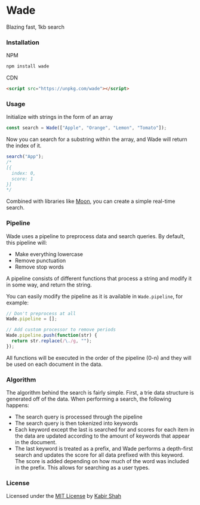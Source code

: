 # Wade

Blazing fast, 1kb search

### Installation

NPM

```sh
npm install wade
```

CDN

```html
<script src="https://unpkg.com/wade"></script>
```

### Usage

Initialize with strings in the form of an array

```js
const search = Wade(["Apple", "Orange", "Lemon", "Tomato"]);
```

Now you can search for a substring within the array, and Wade will return the index of it.

```js
search("App");
/*
[{
  index: 0,
  score: 1
}]
*/
```

Combined with libraries like [Moon](http://moonjs.ga), you can create a simple real-time search.

### Pipeline

Wade uses a pipeline to preprocess data and search queries. By default, this pipeline will:

* Make everything lowercase
* Remove punctuation
* Remove stop words

A pipeline consists of different functions that process a string and modify it in some way, and return the string.

You can easily modify the pipeline as it is available in `Wade.pipeline`, for example:

```js
// Don't preprocess at all
Wade.pipeline = [];

// Add custom processor to remove periods
Wade.pipeline.push(function(str) {
  return str.replace(/\./g, "");
});
```

All functions will be executed in the order of the pipeline (0-n) and they will be used on each document in the data.

### Algorithm

The algorithm behind the search is fairly simple. First, a trie data structure is generated off of the data. When performing a search, the following happens:

* The search query is processed through the pipeline
* The search query is then tokenized into keywords
* Each keyword except the last is searched for and scores for each item in the data are updated according to the amount of keywords that appear in the document.
* The last keyword is treated as a prefix, and Wade performs a depth-first search and updates the score for all data prefixed with this keyword. The score is added depending on how much of the word was included in the prefix. This allows for searching as a user types.

### License

Licensed under the [MIT License](https://kingpixil.github.io/license) by [Kabir Shah](https://kabir.ml)
